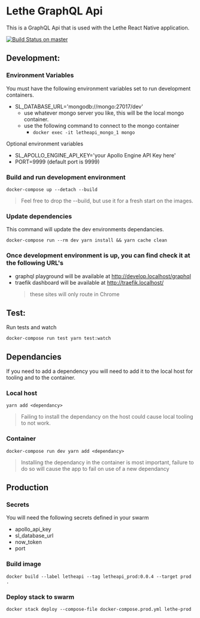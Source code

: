 # Lethe GraphQL Api

This is a GraphQL Api that is used with the Lethe React Native application.

[![Build Status on master][build-image-master]][build-url-master]

[build-image-master]:
  https://circleci.com/gh/sbardian/letheapi/tree/master.svg?style=shield&circle-token=1dcd6a2e19c580387624fe712bb94c0eb19480af
[build-url-master]: https://circleci.com/gh/sbardian/letheapi/tree/master

## Development:

### Environment Variables

You must have the following environment variables set to run development
containers.

- SL_DATABASE_URL='mongodb://mongo:27017/dev'
  - use whatever mongo server you like, this will be the local mongo container.
  - use the following command to connect to the mongo container
    - `docker exec -it letheapi_mongo_1 mongo`

Optional environment variables

- SL_APOLLO_ENGINE_API_KEY='your Apollo Engine API Key here'
- PORT=9999 (default port is 9999)

### Build and run development environment

```
docker-compose up --detach --build
```

> Feel free to drop the --build, but use it for a fresh start on the images.

### Update dependencies

This command will update the dev environments dependancies.

```
docker-compose run --rm dev yarn install && yarn cache clean
```

### Once development environment is up, you can find check it at the following URL's

- graphql playground will be available at http://develop.localhost/graphql
- traefik dashboard will be available at http://traefik.localhost/
  > these sites will only route in Chrome

## Test:

Run tests and watch

```
docker-compose run test yarn test:watch
```

## Dependancies

If you need to add a dependency you will need to add it to the local host for
tooling and to the container.

### Local host

```
yarn add <dependancy>
```

> Failing to install the dependancy on the host could cause local tooling to not
> work.

### Container

```
docker-compose run dev yarn add <dependancy>
```

> Installing the dependancy in the container is most important, failure to do so
> will cause the app to fail on use of a new dependancy

## Production

### Secrets

You will need the following secrets defined in your swarm

- apollo_api_key
- sl_database_url
- now_token
- port

### Build image

```
docker build --label letheapi --tag letheapi_prod:0.0.4 --target prod .
```

### Deploy stack to swarm

```
docker stack deploy --compose-file docker-compose.prod.yml lethe-prod
```
